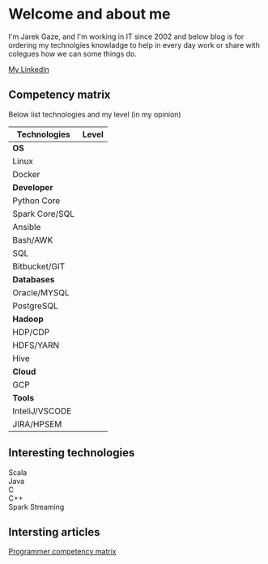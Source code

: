 # Welcome and about me

I'm Jarek Gaze, and I'm working in IT since 2002 and below blog is for ordering my technolgies knowladge to help in every day work or share with colegues how we can some things do. 

[My LinkedIn](https://www.linkedin.com/in/jaroslaw-gaze/)


## Competency matrix 
Below list technologies and my level  (in my opinion)


| Technologies | Level |
| --- | --- |
| **OS** | |
|Linux|<i class="fa fa-star" style="font-size:12px"></i><i class="fa fa-star" style="font-size:12px"></i><i class="fa fa-star" style="font-size:12px"></i><i class="fa fa-star-o" style="font-size:12px"></i><i class="fa fa-star-o" style="font-size:12px"></i>|Administrator|
|Docker|<i class="fa fa-star" style="font-size:12px"></i><i class="fa fa-star" style="font-size:12px"></i><i class="fa fa-star" style="font-size:12px"></i><i class="fa fa-star-o" style="font-size:12px"></i><i class="fa fa-star-o" style="font-size:12px"></i>|
|**Developer**||
|Python Core|<i class="fa fa-star" style="font-size:12px"></i><i class="fa fa-star" style="font-size:12px"></i><i class="fa fa-star" style="font-size:12px"></i><i class="fa fa-star-half-o fa-spin" style="font-size:12px"></i><i class="fa fa-star-o" style="font-size:12px"></i>|
|Spark Core/SQL|<i class="fa fa-star" style="font-size:12px"></i><i class="fa fa-star" style="font-size:12px"></i><i class="fa fa-star-half-o fa-spin" style="font-size:12px"></i><i class="fa fa-star-o" style="font-size:12px"><i class="fa fa-star-o" style="font-size:12px"></i></i>|
|Ansible|<i class="fa fa-star" style="font-size:12px"></i><i class="fa fa-star" style="font-size:12px"></i><i class="fa fa-star" style="font-size:12px"></i><i class="fa fa-star-half-o fa-spin" style="font-size:12px"></i><i class="fa fa-star-o" style="font-size:12px"></i>|
|Bash/AWK|<i class="fa fa-star" style="font-size:12px"></i><i class="fa fa-star" style="font-size:12px"></i><i class="fa fa-star" style="font-size:12px"></i><i class="fa fa-star" style="font-size:12px"></i><i class="fa fa-star" style="font-size:12px"></i>|
|SQL|<i class="fa fa-star" style="font-size:12px"></i><i class="fa fa-star" style="font-size:12px"></i><i class="fa fa-star" style="font-size:12px"></i><i class="fa fa-star" style="font-size:12px"></i><i class="fa fa-star-half-o" style="font-size:12px"></i>|
|Bitbucket/GIT|<i class="fa fa-star" style="font-size:12px"></i><i class="fa fa-star" style="font-size:12px"></i><i class="fa fa-star" style="font-size:12px"></i><i class="fa fa-star" style="font-size:12px"></i><i class="fa fa-star-o" style="font-size:12px"></i>|
|**Databases**||
|Oracle/MYSQL|<i class="fa fa-star" style="font-size:12px"></i><i class="fa fa-star" style="font-size:12px"></i><i class="fa fa-star" style="font-size:12px"></i><i class="fa fa-star" style="font-size:12px"></i><i class="fa fa-star-o" style="font-size:12px"></i>|
|PostgreSQL|<i class="fa fa-star" style="font-size:12px"></i><i class="fa fa-star" style="font-size:12px"></i><i class="fa fa-star" style="font-size:12px"></i><i class="fa fa-star-half-o" style="font-size:12px"></i><i class="fa fa-star-o" style="font-size:12px"></i>|
|**Hadoop**|||
|HDP/CDP|<i class="fa fa-star" style="font-size:12px"></i><i class="fa fa-star" style="font-size:12px"></i><i class="fa fa-star" style="font-size:12px"></i><i class="fa fa-star" style="font-size:12px"></i><i class="fa fa-star-o" style="font-size:12px"></i>|
|HDFS/YARN|<i class="fa fa-star" style="font-size:12px"></i><i class="fa fa-star" style="font-size:12px"></i><i class="fa fa-star" style="font-size:12px"></i><i class="fa fa-star" style="font-size:12px"></i><i class="fa fa-star-o" style="font-size:12px"></i>|
|Hive|<i class="fa fa-star" style="font-size:12px"></i><i class="fa fa-star" style="font-size:12px"></i><i class="fa fa-star" style="font-size:12px"></i><i class="fa fa-star-half-o fa-spin" style="font-size:12px"></i><i class="fa fa-star-o" style="font-size:12px"></i>|
|**Cloud**||
|GCP|<i class="fa fa-star" style="font-size:12px"></i><i class="fa fa-star" style="font-size:12px"></i><i class="fa fa-star-o" style="font-size:12px"></i><i class="fa fa-star-o" style="font-size:12px"></i><i class="fa fa-star-o" style="font-size:12px"></i>||
|**Tools**||
|InteliJ/VSCODE|<i class="fa fa-star" style="font-size:12px"></i><i class="fa fa-star" style="font-size:12px"></i><i class="fa fa-star" style="font-size:12px"></i><i class="fa fa-star" style="font-size:12px"></i><i class="fa fa-star" style="font-size:12px"></i>||
|JIRA/HPSEM|<i class="fa fa-star" style="font-size:12px"></i><i class="fa fa-star" style="font-size:12px"></i><i class="fa fa-star" style="font-size:12px"></i><i class="fa fa-star" style="font-size:12px"></i><i class="fa fa-star" style="font-size:12px"></i>||


## Interesting technologies 
Scala <br/>
Java <br/>
C <br/>
C++ <br/>
Spark Streaming <br/>
## Intersting articles

[Programmer competency matrix](https://sijinjoseph.netlify.app/programmer-competency-matrix/)
